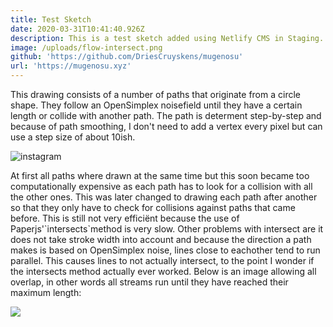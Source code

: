 ```yaml
---
title: Test Sketch
date: 2020-03-31T10:41:40.926Z
description: This is a test sketch added using Netlify CMS in Staging.
image: /uploads/flow-intersect.png
github: 'https://github.com/DriesCruyskens/mugenosu'
url: 'https://mugenosu.xyz'
---
```

This drawing consists of a number of paths that originate from a circle shape. They follow an OpenSimplex noisefield until they have a certain length or collide with another path. The path is determent step-by-step and because of path smoothing, I don't need to add a vertex every pixel but can use a step size of about 10ish.

![instagram](B91SNufJ2CG)

At first all paths where drawn at the same time but this soon became too computationally expensive as each path has to look for a collision with all the other ones. This was later changed to drawing each path after another so that they only have to check for collisions against paths that came before. This is still not very efficiënt because the use of Paperjs'\`intersects\`method is very slow. Other problems with intersect are it does not take stroke width into account and because the direction a path makes is based on OpenSimplex noise, lines close to eachother tend to run parallel. This causes lines to not actually intersect, to the point I wonder if the intersects method actually ever worked. Below is an image allowing all overlap, in other words all streams run until they have reached their maximum length:

![](/uploads/artboard-1.png)